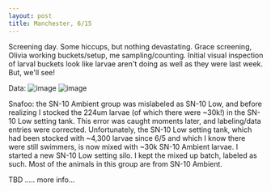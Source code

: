 ```yaml
---
layout: post
title: Manchester, 6/15
---
```


Screening day. Some hiccups, but nothing devastating. Grace screening, Olivia working buckets/setup, me sampling/counting. Initial visual inspection of larval buckets look like larvae aren't doing as well as they were last week.  But, we'll see! 

Data: 
![image](https://user-images.githubusercontent.com/17264765/27250198-e916b42e-52dc-11e7-8195-85c7d347d5df.png)
![image](https://user-images.githubusercontent.com/17264765/27250202-0283ff70-52dd-11e7-8543-d66e884ab831.png)

Snafoo: the SN-10 Ambient group was mislabeled as SN-10 Low, and before realizing I stocked the 224um larvae (of which there were ~30k!) in the SN-10 Low setting tank. This error was caught moments later, and labeling/data entries were corrected.  Unfortunately, the SN-10 Low setting tank, which had been stocked with ~4,300 larvae since 6/5 and which I know there were still swimmers, is now mixed with ~30k SN-10 Ambient larvae. I started a new SN-10 Low setting silo. I kept the mixed up batch, labeled as such. Most of the animals in this group are from SN-10 Ambient.

TBD ..... more info... 

